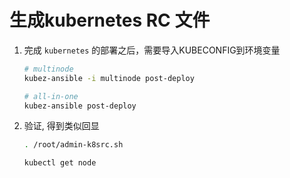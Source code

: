 # 生成kubernetes RC 文件

1. 完成 `kubernetes` 的部署之后，需要导入KUBECONFIG到环境变量

    ``` bash
    # multinode
    kubez-ansible -i multinode post-deploy

    # all-in-one
    kubez-ansible post-deploy
    ```

2. 验证, 得到类似回显

    ``` bash
    . /root/admin-k8src.sh

    kubectl get node
    ```
